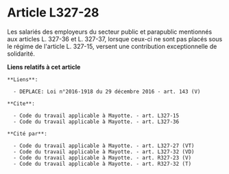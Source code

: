 # Article L327-28

Les salariés des employeurs du secteur public et parapublic mentionnés aux articles L. 327-36 et L. 327-37, lorsque ceux-ci
ne sont pas placés sous le régime de l'article L. 327-15, versent une contribution exceptionnelle de solidarité.

**Liens relatifs à cet article**

	**Liens**:

	  - DEPLACE: Loi n°2016-1918 du 29 décembre 2016 - art. 143 (V)

	**Cite**:

	  - Code du travail applicable à Mayotte. - art. L327-15
	  - Code du travail applicable à Mayotte. - art. L327-36

	**Cité par**:

	  - Code du travail applicable à Mayotte. - art. L327-27 (VT)
	  - Code du travail applicable à Mayotte. - art. L327-32 (VD)
	  - Code du travail applicable à Mayotte. - art. R327-23 (V)
	  - Code du travail applicable à Mayotte. - art. R327-32 (T)
